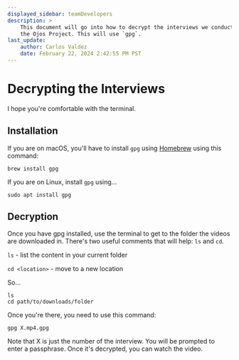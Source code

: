 ```yaml
---
displayed_sidebar: teamDevelopers
description: >
    This document will go into how to decrypt the interviews we conducted for
    the Ojos Project. This will use `gpg`.
last_update:
    author: Carlos Valdez
    date: February 22, 2024 2:42:55 PM PST
---
```


Decrypting the Interviews
=========================

I hope you're comfortable with the terminal.

Installation
------------

If you are on macOS, you'll have to install `gpg` using
[Homebrew](https://brew.sh/) using this command:

```shell
brew install gpg
```

If you are on Linux, install `gpg` using...

```shell
sudo apt install gpg
```

Decryption
----------

Once you have gpg installed, use the terminal to get to the folder the videos
are downloaded in. There's two useful comments that will help: `ls` and `cd`.

`ls` - list the content in your current folder

`cd <location>` - move to a new location

So...

```shell
ls
cd path/to/downloads/folder
```

Once you're there, you need to use this command:

```shell
gpg X.mp4.gpg
```

Note that X is just the number of the interview. You will be prompted to enter
a passphrase. Once it's decrypted, you can watch the video.
